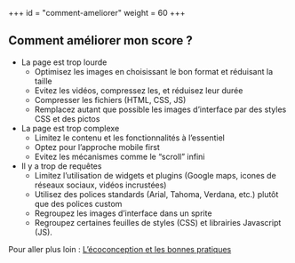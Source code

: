+++
id = "comment-ameliorer"
weight = 60
+++

## Comment améliorer mon score ?

- La page est trop lourde
  - Optimisez les images en choisissant le bon format et réduisant la taille
  - Evitez les vidéos, compressez les, et réduisez leur durée
  - Compresser les fichiers (HTML, CSS, JS)
  - Remplacez autant que possible les images d’interface par des styles CSS et des pictos
- La page est trop complexe
  - Limitez le contenu et les fonctionnalités à l’essentiel
  - Optez pour l’approche mobile first
  - Evitez les mécanismes comme le “scroll” infini
- Il y a trop de requêtes
  - Limitez l’utilisation de widgets et plugins (Google maps, icones de réseaux sociaux, vidéos incrustées)
  - Utilisez des polices standards (Arial, Tahoma, Verdana, etc.) plutôt que des polices custom
  - Regroupez les images d’interface dans un sprite
  - Regroupez certaines feuilles de styles (CSS) et librairies Javascript (JS).

Pour aller plus loin : [L’éco&shy;conception et les bonnes pratiques](/ecoconception/)
